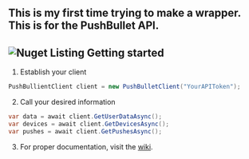 This is my first time trying to make a wrapper. This is for the PushBullet API.
------
![Nuget Listing](https://discord-is-down.party/77pGgQLL.png "Nuget listing")
Getting started
------
1. Establish your client
```cs
PushBullientClient client = new PushBulletClient("YourAPIToken");
```
2. Call your desired information
```cs
var data = await client.GetUserDataAsync();
var devices = await client.GetDevicesAsync();
var pushes = await client.GetPushesAsync();
```
3. For proper documentation, visit the [wiki](https://github.com/Adomix/PushBulletNet/wiki).

